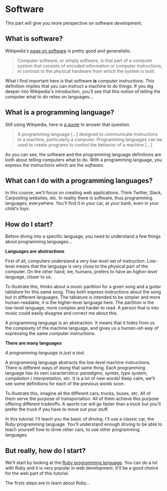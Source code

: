 # Software

This part will give you more perspective on software development.

## What is software?

Wikipedia's [page on software][wiki-software] is pretty good and generalistic.

> Computer software, or simply software, is that part of a computer system that
> consists of encoded information or computer instructions, in contrast to the
> physical hardware from which the system is built.

What I find important here is that software **is** _computer instructions_. This
definition implies that you can _instruct_ a machine to do things. If you dig
deeper into Wikipedia's introduction, you'll see that this notion of telling the
computer what to do relies on languages...

## What is a programming language?

Still using Wikipedia, here is [a quote][wiki-proglang] to answer that question.

> A programming language [...] designed to communicate instructions to a machine,
> particularly a computer. Programming languages can be used to create programs
> to control the behavior of a machine [...].

As you can see, the software and the programming language definitions are both
about telling computers what to do. With a programming language, you express the
instructions which are the _software_.

## What can I do with a programming languages?

In this course, we'll focus on creating web applications. Think Twitter, Slack,
Carpooling websites, etc. In reality there is software, thus programming
languages, everywhere. You'll find it in your car, at your bank, even in your
child's toys.

## How do I start?

Before diving into a specific language, you need to understand a few things
about programming languages...


**Languages are abstractions**

First of all, computers understand a very _low-level_ set of instruction.
Low-level means that the language is very close to the physical part of the
computer. On the other hand, we, humans, prefers to have an _higher-level_
language, closer to us.

To illustrate this, thinks about a music partition for a given song and a
guitar tablature for this same song. They both express instructions about the
song but in different languages. The tablature is intended to be simpler and
more human-readable, it is the higher-level language here. The partition is
the low-level language, more complex and harder to read. A person that is into
music could easily disagree and correct me about this.

A programming language is an abstraction. It means that it hides from us the
complexity of the machine language, and gives us a _human-ish way_ of
expressing the same computer instructions.

**There are many languages**

_A programming language is just a tool._

A programming language abstracts the low-level machine instructions. There is
different ways of doing that same thing. Each programming language has its own
caracteristics: _paradigms_, _syntax_, _type system_, _compilation_ /
_interpretation_, etc. It is a lot of new words! Keep calm, we'll see some
definitions for each of the previous words soon.

To illustrate this, imagine all the different cars, trucks, buses, etc. All of
them serve the purpose of transportation. All of them achieve this purpose
offering different tradeoffs. A sports car will go faster than a truck but
you'll prefer the truck if you have to move out your stuff.

In this tutorial, I'll teach you the basic of driving. I'll use a classic car,
the Ruby programming language. You'll understand enough driving to be able
to teach yourself how to drive other cars, to use other programming
languages.

## But really, how do I start?

We'll start by looking at the [Ruby programming language][ruby]. You can do
a lot with Ruby and it is very popular in web development. It'll be a good
choice for the web part of this tutorial.

The firsts steps are to learn about Ruby...

[wiki-software]: https://en.wikipedia.org/wiki/Software
[wiki-proglang]: https://en.wikipedia.org/wiki/Programming_language
[ruby]: https://www.ruby-lang.org/en/
